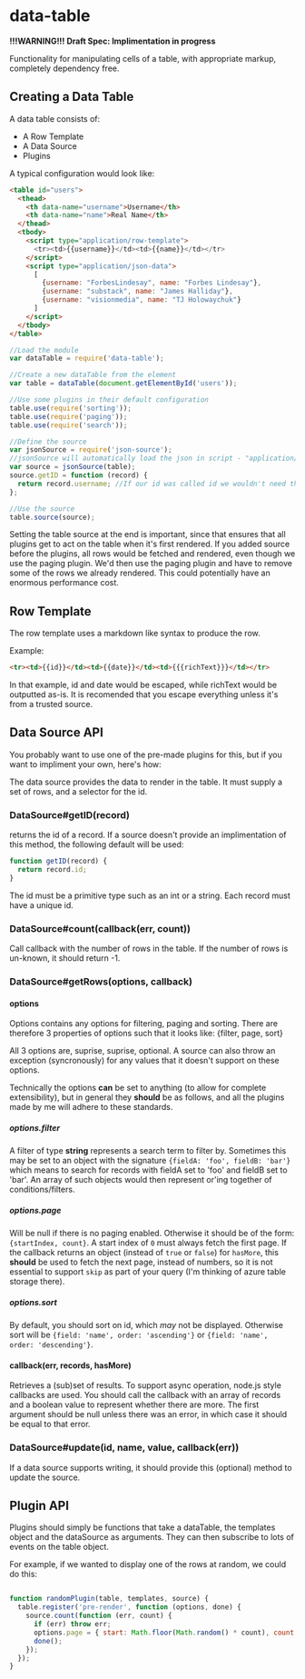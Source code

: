 data-table
==========

**!!!WARNING!!! Draft Spec: Implimentation in progress**

Functionality for manipulating cells of a table, with appropriate markup, completely dependency free.

Creating a Data Table
---------------------

A data table consists of:

 - A Row Template
 - A Data Source
 - Plugins

A typical configuration would look like:

```html
<table id="users">
  <thead>
    <th data-name="username">Username</th>
    <th data-name="name">Real Name</th>
  </thead>
  <tbody>
    <script type="application/row-template">
      <tr><td>{{username}}</td><td>{{name}}</td></tr>
    </script>
    <script type="application/json-data">
      [
        {username: "ForbesLindesay", name: "Forbes Lindesay"},
        {username: "substack", name: "James Halliday"},
        {username: "visionmedia", name: "TJ Holowaychuk"}
      ]
    </script>
  </tbody>
</table>
```

```JavaScript
//Load the module
var dataTable = require('data-table');

//Create a new dataTable from the element
var table = dataTable(document.getElementById('users'));

//Use some plugins in their default configuration
table.use(require('sorting'));
table.use(require('paging'));
table.use(require('search'));

//Define the source
var jsonSource = require('json-source');
//jsonSource will automatically load the json in script - "application/json-data"
var source = jsonSource(table);
source.getID = function (record) {
  return record.username; //If our id was called id we wouldn't need this
};

//Use the source
table.source(source);
```

Setting the table source at the end is important, since that ensures that all plugins get to act on the table when it's first rendered.  If you added source before the plugins, all rows would be fetched and rendered, even though we use the paging plugin.  We'd then use the paging plugin and have to remove some of the rows we already rendered.  This could potentially have an enormous performance cost.

Row Template
------------

The row template uses a markdown like syntax to produce the row.

Example:

```html
<tr><td>{{id}}</td><td>{{date}}</td><td>{{{richText}}}</td></tr>
```

In that example, id and date would be escaped, while richText would be outputted as-is.  It is recomended that you escape everything unless it's from a trusted source.

Data Source API
---------------

You probably want to use one of the pre-made plugins for this, but if you want to impliment your own, here's how:

The data source provides the data to render in the table.  It must supply a set of rows, and a selector for the id.

### DataSource#getID(record)

returns the id of a record. If a source doesn't provide an implimentation of this method, the following default will be used:

```javascript
function getID(record) {
  return record.id;
}
```

The id must be a primitive type such as an int or a string.  Each record must have a unique id.

### DataSource#count(callback(err, count))

Call callback with the number of rows in the table.  If the number of rows is un-known, it should return -1.

### DataSource#getRows(options, callback)

#### options

Options contains any options for filtering, paging and sorting.  There are therefore 3 properties of options such that it looks like: {filter, page, sort}

All 3 options are, suprise, suprise, optional.  A source can also throw an exception (syncronously) for any values that it doesn't support on these options.

Technically the options **can** be set to anything (to allow for complete extensibility), but in general they **should** be as follows, and all the plugins made by me will adhere to these standards.

##### options.filter

A filter of type **string** represents a search term to filter by.  Sometimes this may be set to an object with the signature `{fieldA: 'foo', fieldB: 'bar'}` which means to search for records with fieldA set to 'foo' and fieldB set to 'bar'.  An array of such objects would then represent or'ing together of conditions/filters.

##### options.page

Will be null if there is no paging enabled.  Otherwise it should be of the form: `{startIndex, count}`.  A start index of `0` must always fetch the first page.  If the callback returns an object (instead of `true` or `false`) for `hasMore`, this **should** be used to fetch the next page, instead of numbers, so it is not essential to support `skip` as part of your query (I'm thinking of azure table storage there).

##### options.sort

By default, you should sort on id, which _may_ not be displayed.  Otherwise sort will be `{field: 'name', order: 'ascending'}` or `{field: 'name', order: 'descending'}`.

#### callback(err, records, hasMore)
Retrieves a (sub)set of results.  To support async operation, node.js style callbacks are used.  You should call the callback with an array of records and a boolean value to represent whether there are more.  The first argument should be null unless there was an error, in which case it should be equal to that error.

### DataSource#update(id, name, value, callback(err))

If a data source supports writing, it should provide this (optional) method to update the source.

Plugin API
----------

Plugins should simply be functions that take a dataTable, the templates object and the dataSource as arguments.  They can then subscribe to lots of events on the table object.

For example, if we wanted to display one of the rows at random, we could do this:

```JavaScript

function randomPlugin(table, templates, source) {
  table.register('pre-render', function (options, done) {
    source.count(function (err, count) {
      if (err) throw err;
      options.page = { start: Math.floor(Math.random() * count), count: 1};
      done();
    });
  });
}

```